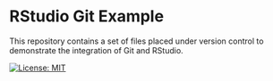 # RStudio Git Example

This repository contains a set of files placed under version control to demonstrate the integration of Git and RStudio.

[![License: MIT](https://img.shields.io/badge/License-MIT-yellow.svg)](https://opensource.org/licenses/MIT)